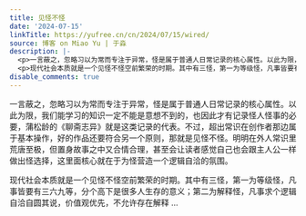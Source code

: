 ```yaml
---
title: 见怪不怪
date: '2024-07-15'
linkTitle: https://yufree.cn/cn/2024/07/15/wired/
source: 博客 on Miao Yu | 于淼
description: |-
  <p>一言蔽之，忽略习以为常而专注于异常，怪是属于普通人日常记录的核心属性。以此为限，我们能学习的知识一定不能是意想不到的，也因此才有记录怪人怪事的必要，蒲松龄的《聊斋志异》就是这类记录的代表。不过，超出常识在创作者那边属于基本操作，好的作品还要符合另一个原则，那就是见怪不怪。明明在外人常识里荒唐至极，但置身故事之中又合情合理，甚至会让读者感觉自己也会跟主人公一样做出怪选择，这里面核心就在于为怪营造一个逻辑自洽的氛围。</p>
  <p>现代社会本质就是一个见怪不怪空前繁荣的时期。其中有三怪，第一为等级怪，凡事皆要有三六九等，分个高下是很多人生存的意义；第二为解释怪，凡事求个逻辑自洽自圆其说，价值观优先，不允许存在解释 ...
disable_comments: true
---
```

<p>一言蔽之，忽略习以为常而专注于异常，怪是属于普通人日常记录的核心属性。以此为限，我们能学习的知识一定不能是意想不到的，也因此才有记录怪人怪事的必要，蒲松龄的《聊斋志异》就是这类记录的代表。不过，超出常识在创作者那边属于基本操作，好的作品还要符合另一个原则，那就是见怪不怪。明明在外人常识里荒唐至极，但置身故事之中又合情合理，甚至会让读者感觉自己也会跟主人公一样做出怪选择，这里面核心就在于为怪营造一个逻辑自洽的氛围。</p>
<p>现代社会本质就是一个见怪不怪空前繁荣的时期。其中有三怪，第一为等级怪，凡事皆要有三六九等，分个高下是很多人生存的意义；第二为解释怪，凡事求个逻辑自洽自圆其说，价值观优先，不允许存在解释 ...